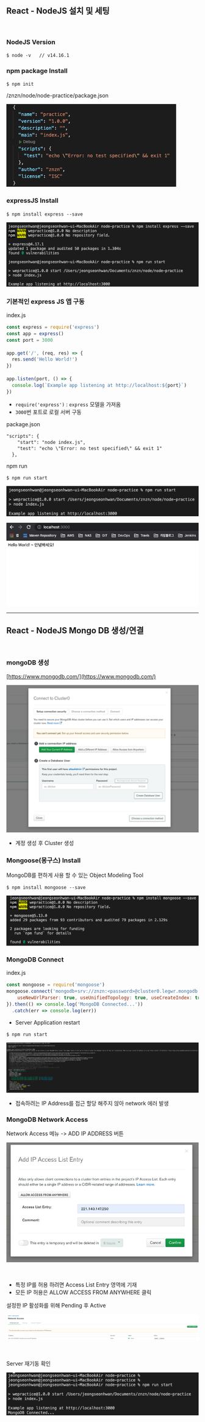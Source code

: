 ## React - NodeJS 설치 및 세팅

<br>

### NodeJS Version
```
$ node -v   // v14.16.1
```

### npm package Install
```
$ npm init
```

/znzn/node/node-practice/package.json

![](img/2021-07-02_react01.png)

### expressJS Install
```
$ npm install express --save
```

![](img/2021-07-02_react02.png)


### 기본적인 express JS 앱 구동
index.js
```js
const express = require('express')
const app = express()
const port = 3000

app.get('/', (req, res) => {
  res.send('Hello World!')
})

app.listen(port, () => {
  console.log(`Example app listening at http://localhost:${port}`)
})
```
* `require('express')` : `express` 모델을 가져옴
* `3000`번 포트로 로컬 서버 구동

package.json
```
"scripts": {
    "start": "node index.js",
    "test": "echo \"Error: no test specified\" && exit 1"
  },
```

npm run
```
$ npm run start
```
![](img/2021-07-02_react03.png)

![](img/2021-07-02_react04.png)

<hr>

## React - NodeJS Mongo DB 생성/연결

<br>

### mongoDB 생성
[https://www.mongodb.com/](https://www.mongodb.com/)

![](img/2021-07-02_react05.png)

* 계정 생성 후 Cluster 생성


### Mongoose(몽구스) Install

MongoDB를 편하게 사용 할 수 있는 Object Modeling Tool 
```
$ npm install mongoose --save
```
![](img/2021-07-02_react06.png)

### MongoDB Connect

index.js
```js
const mongoose = require('mongoose')
mongoose.connect('mongodb+srv://znzn:<password>@cluster0.legwr.mongodb.net/myFirstDatabase?retryWrites=true&w=majority', {
    useNewUrlParser: true, useUnifiedTopology: true, useCreateIndex: true, useFindAndModify: false
}).then(() => console.log('MongoDB Connected...'))
  .catch(err => console.log(err))
```

* Server Application restart
```
$ npm run start
```

![](img/2021-07-02_react07.png)
* 접속하려는 IP Address를 접근 할당 해주지 않아 network 에러 발생

### MongoDB Network Access

Network Access 메뉴 -> ADD IP ADDRESS 버튼 

![](img/2021-07-02_react09.png)

<br>

* 특정 IP를 허용 하려면 Access List Entry 영역에 기재
* 모든 IP 허용은 ALLOW ACCESS FROM ANYWHERE 클릭

설정한 IP 활성화를 위해 Pending 후 Active 

![](img/2021-07-02_react10.png)

<br>

Server 재기동 확인

![](img/2021-07-02_react08.png)



